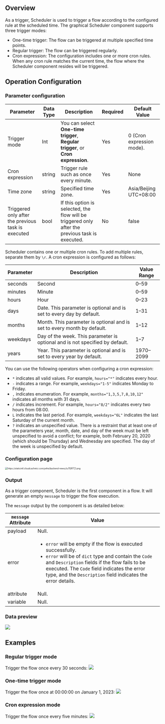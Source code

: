 ## Overview
As a trigger, Scheduler is used to trigger a flow according to the configured rule at the scheduled time. The graphical Scheduler component supports three trigger modes:
- One-time trigger: The flow can be triggered at multiple specified time points.
- Regular trigger: The flow can be triggered regularly.
- Cron expression: The configuration includes one or more cron rules. When any cron rule matches the current time, the flow where the Scheduler component resides will be triggered.

## Operation Configuration
### Parameter configuration

| Parameter | Data Type | Description | Required | Default Value |
| --------- | ------- | ----------------------------------------------- | ------- | ------------------- |
| Trigger mode   | Int      | You can select **One-time trigger**, **Regular trigger**, or **Cron expression**.     | Yes       | 0 (Cron expression mode). |
| Cron expression | string   | Trigger rule such as once every minute.                | Yes       | None                  |
| Time zone       | string   | Specified time zone.                                         | Yes       | Asia/Beijing UTC+08:00           |
| Triggered only after the previous task is executed   | bool     | If this option is selected, the flow will be triggered only after the previous task is executed. | No       | false               |

Scheduler contains one or multiple cron rules. To add multiple rules, separate them by `\r`. A cron expression is configured as follows:

| Parameter     | Description                       | Value Range    |
| -------- | -------------------------- | ----------- |
| seconds  | Second                         | 0–59      |
| minutes  | Minute                       | 0–59      |
| hours    | Hour                       | 0–23      |
| days     | Date. This parameter is optional and is set to every day by default.     | 1–31      |
| months   | Month. This parameter is optional and is set to every month by default.       | 1–12      |
| weekdays | Day of the week. This parameter is optional and is not specified by default. | 1–7       |
| years    | Year. This parameter is optional and is set to every year by default.     | 1970–2099 |

You can use the following operators when configuring a cron expression:

- `*` indicates all valid values. For example, `hours="*"` indicates every hour.
- `-` indicates a range. For example, `weekdays="1-5"` indicates Monday to Friday.
- `,` indicates enumeration. For example, `months="1,3,5,7,8,10,12"` indicates all months with 31 days.
- `/` indicates increment. For example, `hours="8/2"` indicates every two hours from 08:00.
- `L` indicates the last period. For example, `weekdays="6L"` indicates the last Saturday of the current month.
- `?` indicates an unspecified value. There is a restraint that at least one of the parameters year, month, date, and day of the week must be left unspecified to avoid a conflict; for example, both February 20, 2020 (which should be Thursday) and Wednesday are specified. The day of the week is unspecified by default.

### Configuration page

<img src="https://staticintl.cloudcachetci.com/yehe/backend-news/Ju7Q977_1.png" alt="https://staticintl.cloudcachetci.com/yehe/backend-news/Ju7Q977_1.png" style="zoom:50%;" />

### Output

As a trigger component, Scheduler is the first component in a flow. It will generate an empty `message` to trigger the flow execution.

The `message` output by the component is as detailed below:

| `message` Attribute | Value                                                           |
| ----------- | ------------------------------------------------------------ |
| payload     | Null.                                               |
| error       | <ul><li>`error` will be empty if the flow is executed successfully.</li><li>`error` will be of `dict` type and contain the `Code` and `Description` fields if the flow fails to be executed. The `Code` field indicates the error type, and the `Description` field indicates the error details.</li></ul> |
| attribute   | Null.                                               |
| variable    | Null.                                                 |

### Data preview
![](https://staticintl.cloudcachetci.com/yehe/backend-news/ZNtn888_2.png)

## Examples
### Regular trigger mode
Trigger the flow once every 30 seconds:
![](https://staticintl.cloudcachetci.com/yehe/backend-news/C9xY846_3.png)

### One-time trigger mode
Trigger the flow once at 00:00:00 on January 1, 2023:
![](https://staticintl.cloudcachetci.com/yehe/backend-news/Z6tG028_4.png)


### Cron expression mode
Trigger the flow once every five minutes:
![](https://staticintl.cloudcachetci.com/yehe/backend-news/itFP938_5.png)

